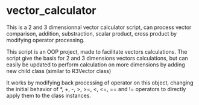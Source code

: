 # vector_calculator
This is a 2 and 3 dimensionnal vector calculator script, can process vector comparison, addition, substraction, scalar product, cross product by modifying operator processing.

This script is an OOP project, made to facilitate vectors calculations. The script give the basis for 2 and 3 dimensions vectors calculations, but can easily be updated to perform calculation on more dimensions by adding new child class (similar to R3Vector class)

It works by modifying back processing of operator on this object, changing the initial behavior of *, +, -, >, >=, <, <=, == and != operators to directly apply them to the class instances.
